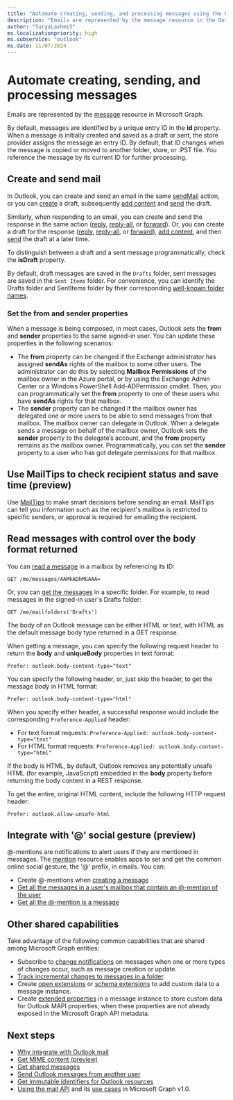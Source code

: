 ```yaml
---
title: "Automate creating, sending, and processing messages using the Outlook mail API"
description: "Emails are represented by the message resource in the Outlook mail API in Microsoft Graph. You can create and send mail, check recipient status, and more."
author: "SuryaLashmiS"
ms.localizationpriority: high
ms.subservice: "outlook"
ms.date: 11/07/2024
---
```


# Automate creating, sending, and processing messages

Emails are represented by the [message](/graph/api/resources/message) resource in Microsoft Graph.

By default, messages are identified by a unique entry ID in the **id** property. When a message is initially created and saved as a draft or sent, the store provider assigns the message an entry ID. By default, that ID changes when the message is copied or moved to another folder, store, or .PST file. You reference the message by its current ID for further processing.

## Create and send mail

In Outlook, you can create and send an email in the same [sendMail](/graph/api/user-sendmail) action, or you can [create](/graph/api/user-post-messages) a draft, subsequently [add content](/graph/api/message-update) and [send](/graph/api/message-send) the draft.

Similarly, when responding to an email, you can create and send the response in the same action ([reply](/graph/api/message-reply), [reply-all](/graph/api/message-replyall), or [forward](/graph/api/message-forward)). Or, you can create a draft for the response ([reply](/graph/api/message-createreply), [reply-all](/graph/api/message-createreplyall), or [forward](/graph/api/message-createforward)), [add content](/graph/api/message-update), and then [send](/graph/api/message-send) the draft at a later time.

To distinguish between a draft and a sent message programmatically, check the **isDraft** property.

By default, draft messages are saved in the `Drafts` folder, sent messages are saved in the `Sent Items` folder. For convenience, you can identify the Drafts folder and SentItems folder by their corresponding [well-known folder names](/graph/api/resources/mailfolder).

### Set the from and sender properties

When a message is being composed, in most cases, Outlook sets the **from** and **sender** properties to the same signed-in user. You can update these properties in the following scenarios:

- The **from** property can be changed if the Exchange administrator has assigned **sendAs** rights of the mailbox to some other users. The administrator can do this by selecting **Mailbox Permissions** of the mailbox owner in the Azure portal, or by using the Exchange Admin Center or a Windows PowerShell Add-ADPermission cmdlet. Then, you can programmatically set the **from** property to one of these users who have **sendAs** rights for that mailbox.
- The **sender** property can be changed if the mailbox owner has delegated one or more users to be able to send messages from that mailbox. The mailbox owner can delegate in Outlook. When a delegate sends a message on behalf of the mailbox owner, Outlook sets the **sender** property to the delegate’s account, and the **from** property remains as the mailbox owner. Programmatically, you can set the **sender** property to a user who has got delegate permissions for that mailbox.

## Use MailTips to check recipient status and save time (preview)

Use [MailTips](/graph/api/resources/mailtips) to make smart decisions before sending an email.
MailTips can tell you information such as the recipient's mailbox is restricted to specific senders, or approval is required for emailing the recipient.


## Read messages with control over the body format returned

You can [read a message](/graph/api/message-get) in a mailbox by referencing its ID:

<!-- {
  "blockType": "ignored",
  "sampleKeys": ["AAMkADhMGAAA="]
}-->
```http
GET /me/messages/AAMkADhMGAAA=
```

Or, you can [get the messages](/graph/api/user-list-messages) in a specific folder. For example, to read messages in the signed-in user's Drafts folder:

<!-- { "blockType": "ignored" } -->
```http
GET /me/mailfolders('Drafts')
```

The body of an Outlook message can be either HTML or text, with HTML as the default message body type returned in a GET response.

When getting a message, you can specify the following request header to return the **body** and **uniqueBody** properties in text format:

```http
Prefer: outlook.body-content-type="text"
```

You can specify the following header, or, just skip the header, to get the message body in HTML format:

```http
Prefer: outlook.body-content-type="html"
```

When you specify either header, a successful response would include the corresponding `Preference-Applied` header:

- For text format requests: `Preference-Applied: outlook.body-content-type="text"`
- For HTML format requests: `Preference-Applied: outlook.body-content-type="html"`

If the body is HTML, by default, Outlook removes any potentially unsafe HTML (for example, JavaScript) embedded in the **body** property before returning the body content in a REST response.

To get the entire, original HTML content, include the following HTTP request header:

```http
Prefer: outlook.allow-unsafe-html
```

## Integrate with '@' social gesture (preview)

@-mentions are notifications to alert users if they are mentioned in messages. The [mention](/graph/api/resources/mention) resource enables apps to set and get the common online social gesture, the '@' prefix, in emails.
You can:

- Create @-mentions when [creating a message](/graph/api/user-post-messages#request-2)
- [Get all the messages in a user's mailbox that contain an @-mention of the user](/graph/api/user-list-messages#request-2)
- [Get all the @-mention is a message](/graph/api/message-get#request-2)

## Other shared capabilities

Take advantage of the following common capabilities that are shared among Microsoft Graph entities:

- Subscribe to [change notifications](/graph/api/resources/webhooks) on messages when one or more types of changes occur, such as message creation or update.
- [Track incremental changes to messages in a folder](delta-query-messages.md).
- Create [open extensions](extensibility-overview.md#open-extensions) or [schema extensions](extensibility-overview.md#schema-extensions) to add custom data to a message instance.
- Create [extended properties](/graph/api/resources/extended-properties-overview) in a message instance to store custom data for Outlook MAPI properties, when these properties are not already exposed in the Microsoft Graph API metadata.

## Next steps

- [Why integrate with Outlook mail](outlook-mail-concept-overview.md)
- [Get MIME content (preview)](outlook-get-mime-message.md)
- [Get shared messages](outlook-share-messages-folders.md)
- [Send Outlook messages from another user](outlook-send-mail-from-other-user.md)
- [Get immutable identifiers for Outlook resources](outlook-immutable-id.md)
- [Using the mail API](/graph/api/resources/mail-api-overview) and its [use cases](/graph/api/resources/mail-api-overview#common-use-cases) in Microsoft Graph v1.0.
